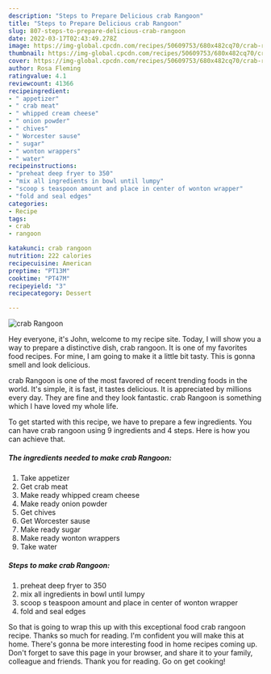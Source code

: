 ```yaml
---
description: "Steps to Prepare Delicious crab Rangoon"
title: "Steps to Prepare Delicious crab Rangoon"
slug: 807-steps-to-prepare-delicious-crab-rangoon
date: 2022-03-17T02:43:49.278Z
image: https://img-global.cpcdn.com/recipes/50609753/680x482cq70/crab-rangoon-recipe-main-photo.jpg
thumbnail: https://img-global.cpcdn.com/recipes/50609753/680x482cq70/crab-rangoon-recipe-main-photo.jpg
cover: https://img-global.cpcdn.com/recipes/50609753/680x482cq70/crab-rangoon-recipe-main-photo.jpg
author: Rosa Fleming
ratingvalue: 4.1
reviewcount: 41366
recipeingredient:
- " appetizer"
- " crab meat"
- " whipped cream cheese"
- " onion powder"
- " chives"
- " Worcester sause"
- " sugar"
- " wonton wrappers"
- " water"
recipeinstructions:
- "preheat deep fryer to 350"
- "mix all ingredients in bowl until lumpy"
- "scoop s teaspoon amount and place in center of wonton wrapper"
- "fold and seal edges"
categories:
- Recipe
tags:
- crab
- rangoon

katakunci: crab rangoon 
nutrition: 222 calories
recipecuisine: American
preptime: "PT13M"
cooktime: "PT47M"
recipeyield: "3"
recipecategory: Dessert

---
```



![crab Rangoon](https://img-global.cpcdn.com/recipes/50609753/680x482cq70/crab-rangoon-recipe-main-photo.jpg)

Hey everyone, it's John, welcome to my recipe site. Today, I will show you a way to prepare a distinctive dish, crab rangoon. It is one of my favorites food recipes. For mine, I am going to make it a little bit tasty. This is gonna smell and look delicious.



crab Rangoon is one of the most favored of recent trending foods in the world. It's simple, it is fast, it tastes delicious. It is appreciated by millions every day. They are fine and they look fantastic. crab Rangoon is something which I have loved my whole life.


To get started with this recipe, we have to prepare a few ingredients. You can have crab rangoon using 9 ingredients and 4 steps. Here is how you can achieve that.

<!--inarticleads1-->

##### The ingredients needed to make crab Rangoon:

1. Take  appetizer
1. Get  crab meat
1. Make ready  whipped cream cheese
1. Make ready  onion powder
1. Get  chives
1. Get  Worcester sause
1. Make ready  sugar
1. Make ready  wonton wrappers
1. Take  water




<!--inarticleads2-->

##### Steps to make crab Rangoon:

1. preheat deep fryer to 350
1. mix all ingredients in bowl until lumpy
1. scoop s teaspoon amount and place in center of wonton wrapper
1. fold and seal edges




So that is going to wrap this up with this exceptional food crab rangoon recipe. Thanks so much for reading. I'm confident you will make this at home. There's gonna be more interesting food in home recipes coming up. Don't forget to save this page in your browser, and share it to your family, colleague and friends. Thank you for reading. Go on get cooking!
